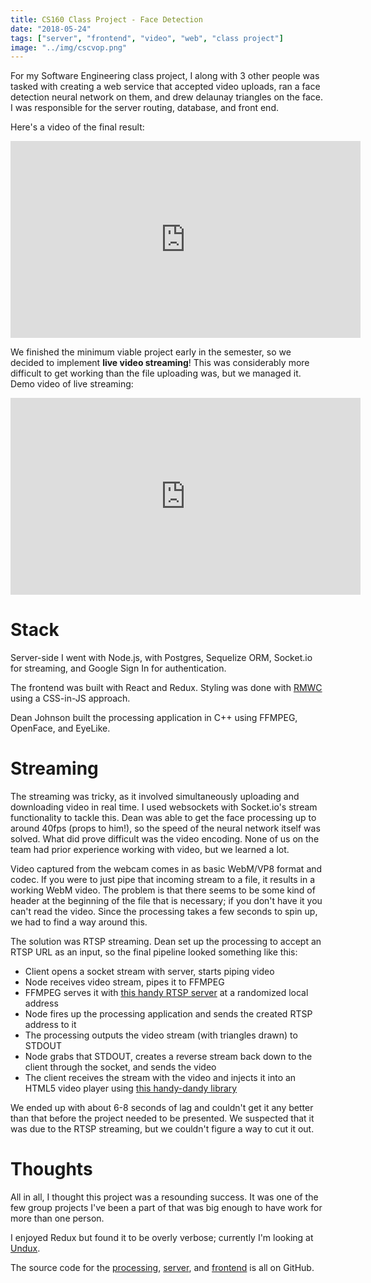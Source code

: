 ```yaml
---
title: CS160 Class Project - Face Detection
date: "2018-05-24"
tags: ["server", "frontend", "video", "web", "class project"]
image: "../img/cscvop.png"
---
```


For my Software Engineering class project, I along with 3 other people was tasked with creating a web service that accepted video uploads, ran a face detection neural network on them, and drew delaunay triangles on the face. I was responsible for the server routing, database, and front end.

Here's a video of the final result:

<iframe width="560" height="315" src="https://www.youtube.com/embed/9RE6Nfh6KuA" frameborder="0" allow="autoplay; encrypted-media" allowfullscreen></iframe>

We finished the minimum viable project early in the semester, so we decided to implement **live video streaming**! This was considerably more difficult to get working than the file uploading was, but we managed it. Demo video of live streaming:

<iframe width="560" height="315" src="https://www.youtube.com/embed/5yjUkBXFWF0?rel=0" frameborder="0" allow="autoplay; encrypted-media" allowfullscreen></iframe>

# Stack

Server-side I went with Node.js, with Postgres, Sequelize ORM, Socket.io for streaming, and Google Sign In for authentication.

The frontend was built with React and Redux. Styling was done with [RMWC](https://github.com/jamesmfriedman/rmwc) using a CSS-in-JS approach.

Dean Johnson built the processing application in C++ using FFMPEG, OpenFace, and EyeLike.

# Streaming

The streaming was tricky, as it involved simultaneously uploading and downloading video in real time. I used websockets with Socket.io's stream functionality to tackle this. Dean was able to get the face processing up to around 40fps (props to him!), so the speed of the neural network itself was solved. What did prove difficult was the video encoding. None of us on the team had prior experience working with video, but we learned a lot.

Video captured from the webcam comes in as basic WebM/VP8 format and codec. If you were to just pipe that incoming stream to a file, it results in a working WebM video. The problem is that there seems to be some kind of header at the beginning of the file that is necessary; if you don't have it you can't read the video. Since the processing takes a few seconds to spin up, we had to find a way around this.

The solution was RTSP streaming. Dean set up the processing to accept an RTSP URL as an input, so the final pipeline looked something like this:

* Client opens a socket stream with server, starts piping video
* Node receives video stream, pipes it to FFMPEG
* FFMPEG serves it with [this handy RTSP server](https://github.com/revmischa/rtsp-server) at a randomized local address
* Node fires up the processing application and sends the created RTSP address to it
* The processing outputs the video stream (with triangles drawn) to STDOUT
* Node grabs that STDOUT, creates a reverse stream back down to the client through the socket, and sends the video
* The client receives the stream with the video and injects it into an HTML5 video player using [this handy-dandy library](https://github.com/feross/mediasource)

We ended up with about 6-8 seconds of lag and couldn't get it any better than that before the project needed to be presented. We suspected that it was due to the RTSP streaming, but we couldn't figure a way to cut it out.

# Thoughts

All in all, I thought this project was a resounding success. It was one of the few group projects I've been a part of that was big enough to have work for more than one person.

I enjoyed Redux but found it to be overly verbose; currently I'm looking at [Undux](https://github.com/bcherny/undux).

The source code for the [processing](https://github.com/gregoryjjb/cs160), [server](https://github.com/gregoryjjb/cs160-server), and [frontend](https://github.com/gregoryjjb/cs160-frontend) is all on GitHub.
